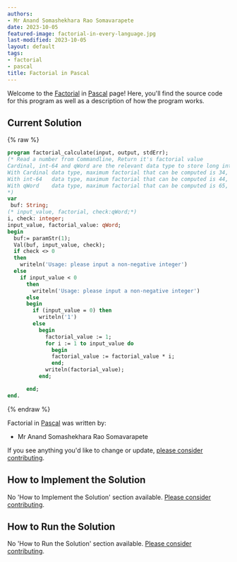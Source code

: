 ```yaml
---
authors:
- Mr Anand Somashekhara Rao Somavarapete
date: 2023-10-05
featured-image: factorial-in-every-language.jpg
last-modified: 2023-10-05
layout: default
tags:
- factorial
- pascal
title: Factorial in Pascal
---
```


Welcome to the [Factorial](https://sampleprograms.io/projects/factorial) in [Pascal](https://sampleprograms.io/languages/pascal) page! Here, you'll find the source code for this program as well as a description of how the program works.

## Current Solution

{% raw %}

```pascal
program factorial_calculate(input, output, stdErr);
(* Read a number from Commandline, Return it's factorial value
Cardinal, int-64 and qWord are the relevant data type to store long int in pascal.
With Cardinal data type, maximum factorial that can be computed is 34, 4926277576697053184
With int-64   data type, maximum factorial that can be computed is 44, 2673996885588443136
With qWord    data type, maximum factorial that can be computed is 65, 9223372036854775808
*)
var
 buf: String;
(* input_value, factorial, check:qWord;*)
i, check: integer;
input_value, factorial_value: qWord;
begin    
  buf:= paramStr(1);
  Val(buf, input_value, check);  
  if check <> 0
  then
    writeln('Usage: please input a non-negative integer')
  else
    if input_value < 0
      then
        writeln('Usage: please input a non-negative integer')
      else
      begin
        if (input_value = 0) then 
          writeln('1')
        else
          begin
            factorial_value := 1;
            for i := 1 to input_value do 
              begin
              factorial_value := factorial_value * i;
              end;
            writeln(factorial_value);
          end;

      end;
end.

```

{% endraw %}

Factorial in [Pascal](https://sampleprograms.io/languages/pascal) was written by:

- Mr Anand Somashekhara Rao Somavarapete

If you see anything you'd like to change or update, [please consider contributing](https://github.com/TheRenegadeCoder/sample-programs).

## How to Implement the Solution

No 'How to Implement the Solution' section available. [Please consider contributing](https://github.com/TheRenegadeCoder/sample-programs-website).

## How to Run the Solution

No 'How to Run the Solution' section available. [Please consider contributing](https://github.com/TheRenegadeCoder/sample-programs-website).